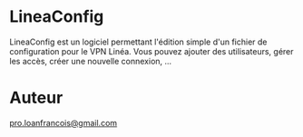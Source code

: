 # LineaConfig
LineaConfig est un logiciel permettant l'édition simple d'un fichier de configuration pour le VPN Linéa. Vous pouvez ajouter des utilisateurs, gérer les accès, créer une nouvelle connexion, ...

# Auteur
pro.loanfrancois@gmail.com
